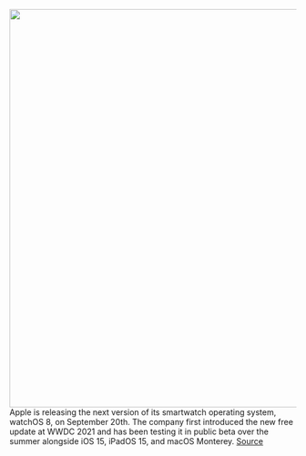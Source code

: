 <img src='https://cdn.vox-cdn.com/thumbor/kHePfjqWLBQgg5L_yJjlpb1ntgk=/0x0:2000x1125/1200x800/filters:focal(840x403:1160x723)/cdn.vox-cdn.com/uploads/chorus_image/image/69857641/lcimg_e0eb6a55_c77c_4513_86a9_1373f1fd5bb0.0.jpg' width='700px' /><br/>
Apple is releasing the next version of its smartwatch operating system, watchOS 8, on September 20th. The company first introduced the new free update at WWDC 2021 and has been testing it in public beta over the summer alongside iOS 15, iPadOS 15, and macOS Monterey.
<a href='https://www.theverge.com/2021/9/14/22667046/apple-watchos-8-feature-release-date'> Source <a/>
